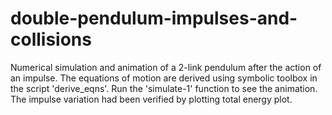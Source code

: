 # double-pendulum-impulses-and-collisions
Numerical simulation and animation of a 2-link pendulum after the action of an impulse.
 The equations of motion are derived using symbolic toolbox in the script 'derive_eqns'.
 Run the 'simulate-1' function to see the animation.
 The impulse variation had been verified by plotting total energy plot.
